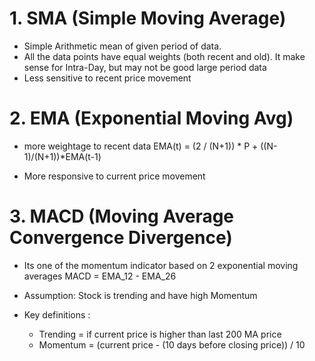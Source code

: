 
# 1. SMA (Simple Moving Average)
- Simple Arithmetic mean of given period of data. 
- All the data points have equal weights (both recent and old). It make sense for Intra-Day, but may not be good large period data
- Less sensitive to recent price movement

# 2. EMA (Exponential Moving Avg)
-  more weightage to recent data
EMA(t) = (2 / (N+1)) * P  + ((N-1)/(N+1))*EMA(t-1) 

- More responsive to current price movement

# 3. MACD (Moving Average Convergence Divergence)
- Its one of the momentum indicator based on 2 exponential moving averages​
MACD = EMA_12 - EMA_26

- Assumption: Stock is trending and have high Momentum

- Key definitions : 
    - Trending = if current price is higher than last 200 MA price
    - Momentum =  (current price - (10 days before closing price)) / 10 

